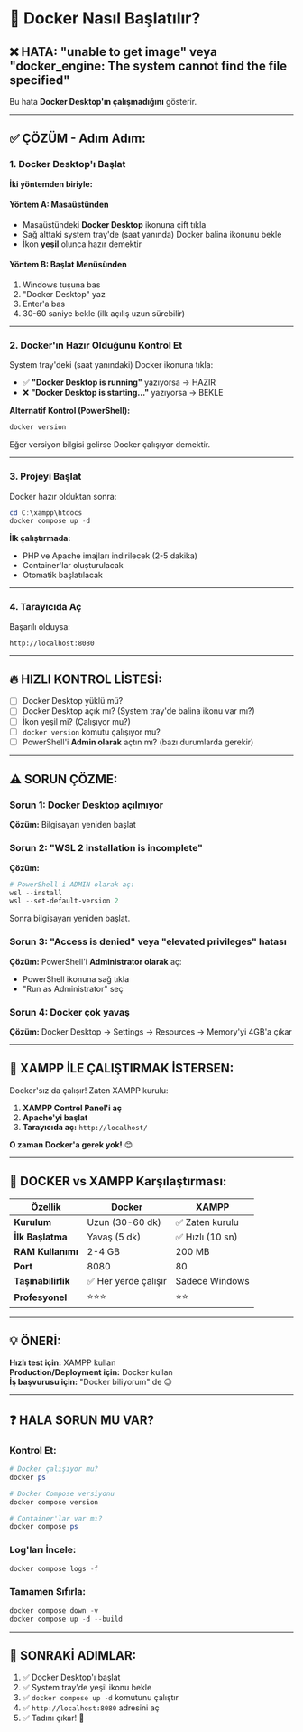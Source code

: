 # 🐳 Docker Nasıl Başlatılır?

## ❌ HATA: "unable to get image" veya "docker_engine: The system cannot find the file specified"

Bu hata **Docker Desktop'ın çalışmadığını** gösterir.

---

## ✅ ÇÖZÜM - Adım Adım:

### **1. Docker Desktop'ı Başlat**

**İki yöntemden biriyle:**

#### **Yöntem A: Masaüstünden**
- Masaüstündeki **Docker Desktop** ikonuna çift tıkla
- Sağ alttaki system tray'de (saat yanında) Docker balina ikonunu bekle
- İkon **yeşil** olunca hazır demektir

#### **Yöntem B: Başlat Menüsünden**
1. Windows tuşuna bas
2. "Docker Desktop" yaz
3. Enter'a bas
4. 30-60 saniye bekle (ilk açılış uzun sürebilir)

---

### **2. Docker'ın Hazır Olduğunu Kontrol Et**

System tray'deki (saat yanındaki) Docker ikonuna tıkla:
- ✅ **"Docker Desktop is running"** yazıyorsa → HAZIR
- ❌ **"Docker Desktop is starting..."** yazıyorsa → BEKLE

**Alternatif Kontrol (PowerShell):**
```powershell
docker version
```

Eğer versiyon bilgisi gelirse Docker çalışıyor demektir.

---

### **3. Projeyi Başlat**

Docker hazır olduktan sonra:

```powershell
cd C:\xampp\htdocs
docker compose up -d
```

**İlk çalıştırmada:**
- PHP ve Apache imajları indirilecek (2-5 dakika)
- Container'lar oluşturulacak
- Otomatik başlatılacak

---

### **4. Tarayıcıda Aç**

Başarılı olduysa:
```
http://localhost:8080
```

---

## 🔥 HIZLI KONTROL LİSTESİ:

- [ ] Docker Desktop yüklü mü?
- [ ] Docker Desktop açık mı? (System tray'de balina ikonu var mı?)
- [ ] İkon yeşil mi? (Çalışıyor mu?)
- [ ] `docker version` komutu çalışıyor mu?
- [ ] PowerShell'i **Admin olarak** açtın mı? (bazı durumlarda gerekir)

---

## ⚠️ SORUN ÇÖZME:

### **Sorun 1: Docker Desktop açılmıyor**
**Çözüm:** Bilgisayarı yeniden başlat

### **Sorun 2: "WSL 2 installation is incomplete"**
**Çözüm:**
```powershell
# PowerShell'i ADMIN olarak aç:
wsl --install
wsl --set-default-version 2
```
Sonra bilgisayarı yeniden başlat.

### **Sorun 3: "Access is denied" veya "elevated privileges" hatası**
**Çözüm:** PowerShell'i **Administrator olarak** aç:
- PowerShell ikonuna sağ tıkla
- "Run as Administrator" seç

### **Sorun 4: Docker çok yavaş**
**Çözüm:** Docker Desktop → Settings → Resources → Memory'yi 4GB'a çıkar

---

## 🚀 XAMPP İLE ÇALIŞTIRMAK İSTERSEN:

Docker'sız da çalışır! Zaten XAMPP kurulu:

1. **XAMPP Control Panel'i aç**
2. **Apache'yi başlat**
3. **Tarayıcıda aç:** `http://localhost/`

**O zaman Docker'a gerek yok!** 😊

---

## 📌 DOCKER vs XAMPP Karşılaştırması:

| Özellik | Docker | XAMPP |
|---------|---------|--------|
| **Kurulum** | Uzun (30-60 dk) | ✅ Zaten kurulu |
| **İlk Başlatma** | Yavaş (5 dk) | ✅ Hızlı (10 sn) |
| **RAM Kullanımı** | 2-4 GB | 200 MB |
| **Port** | 8080 | 80 |
| **Taşınabilirlik** | ✅ Her yerde çalışır | Sadece Windows |
| **Profesyonel** | ⭐⭐⭐ | ⭐⭐ |

---

## 💡 ÖNERİ:

**Hızlı test için:** XAMPP kullan  
**Production/Deployment için:** Docker kullan  
**İş başvurusu için:** "Docker biliyorum" de 😉

---

## ❓ HALA SORUN MU VAR?

### Kontrol Et:
```powershell
# Docker çalışıyor mu?
docker ps

# Docker Compose versiyonu
docker compose version

# Container'lar var mı?
docker compose ps
```

### Log'ları İncele:
```powershell
docker compose logs -f
```

### Tamamen Sıfırla:
```powershell
docker compose down -v
docker compose up -d --build
```

---

## 🎯 SONRAKİ ADIMLAR:

1. ✅ Docker Desktop'ı başlat
2. ✅ System tray'de yeşil ikonu bekle
3. ✅ `docker compose up -d` komutunu çalıştır
4. ✅ `http://localhost:8080` adresini aç
5. ✅ Tadını çıkar! 🎉

